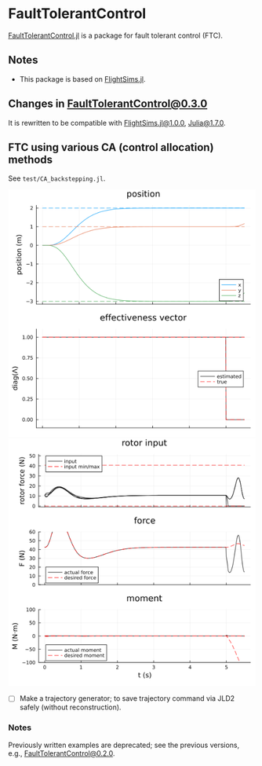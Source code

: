 # FaultTolerantControl
[FaultTolerantControl.jl](https://github.com/JinraeKim/FaultTolerantControl.jl) is a package for fault tolerant control (FTC).

## Notes
- This package is based on [FlightSims.jl](https://github.com/JinraeKim/FlightSims.jl).

## Changes in FaultTolerantControl@0.3.0
It is rewritten to be compatible with FlightSims.jl@1.0.0, Julia@1.7.0.

## FTC using various CA (control allocation) methods
See `test/CA_backstepping.jl`.

![ex_screenshot](./data/adaptive/state.png)
![ex_screenshot](./data/adaptive/input.png)

- [ ] Make a trajectory generator; to save trajectory command
via JLD2 safely (without reconstruction).

### Notes
Previously written examples are deprecated; see the previous versions, e.g., FaultTolerantControl@0.2.0.
